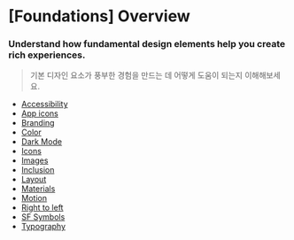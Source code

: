 <h1> [Foundations] Overview </h1>

<h3>Understand how fundamental design elements help you create rich experiences.</h3>
<blockquote>기본 디자인 요소가 풍부한 경험을 만드는 데 어떻게 도움이 되는지 이해해보세요.</blockquote>

- <a href="./accessibility.md">Accessibility</a>
- <a href="./app-icons.md">App icons</a>
- <a href="./branding.md">Branding</a>
- <a href="./color.md">Color</a>
- <a href="./dark-mode.md">Dark Mode</a>
- <a href="./icons.md">Icons</a>
- <a href="./images.md">Images</a>
- <a href="./inclusion.md">Inclusion</a>
- <a href="./layout.md">Layout</a>
- <a href="./materials.md">Materials</a>
- <a href="./motion.md">Motion</a>
- <a href="./right-to-left.md">Right to left</a>
- <a href="./sf-symbols.md">SF Symbols</a>
- <a href="./Typography.md">Typography</a>
